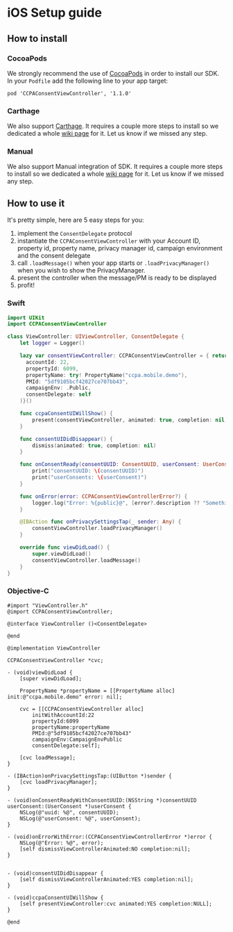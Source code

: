 
# iOS Setup guide

## How to install

### CocoaPods
We strongly recommend the use of [CocoaPods](https://cocoapods.org) in order to install our SDK.
In your `Podfile` add the following line to your app target:

```
pod 'CCPAConsentViewController', '1.1.0'
```
### Carthage
We also support [Carthage](https://github.com/Carthage/Carthage). It requires a couple more steps to install so we dedicated a whole [wiki page](https://github.com/SourcePointUSA/CCPA_iOS_SDK/wiki/Carthage-SDK-integration-guide) for it.
Let us know if we missed any step.

### Manual
We also support Manual integration of SDK. It requires a couple more steps to install so we dedicated a whole [wiki page](https://github.com/SourcePointUSA/CCPA_iOS_SDK/wiki/Manual-SDK-integration-guide) for it.
Let us know if we missed any step.

## How to use it

It's pretty simple, here are 5 easy steps for you:

1. implement the `ConsentDelegate` protocol
2. instantiate the `CCPAConsentViewController` with your Account ID, property id, property name, privacy manager id, campaign environment and the consent delegate
3. call `.loadMessage()` when your app starts or `.loadPrivacyManager()` when you wish to show the PrivacyManager.
4. present the controller when the message/PM is ready to be displayed
5. profit!

### Swift
```swift
import UIKit
import CCPAConsentViewController

class ViewController: UIViewController, ConsentDelegate {
    let logger = Logger()

    lazy var consentViewController: CCPAConsentViewController = { return CCPAConsentViewController(
      accountId: 22,
      propertyId: 6099, 
      propertyName: try! PropertyName("ccpa.mobile.demo"), 
      PMId: "5df9105bcf42027ce707bb43", 
      campaignEnv: .Public, 
      consentDelegate: self
    )}()

    func ccpaConsentUIWillShow() {
        present(consentViewController, animated: true, completion: nil)
    }

    func consentUIDidDisappear() {
        dismiss(animated: true, completion: nil)
    }

    func onConsentReady(consentUUID: ConsentUUID, userConsent: UserConsent) {
        print("consentUUID: \(consentUUID)")
        print("userConsents: \(userConsent)")
    }

    func onError(error: CCPAConsentViewControllerError?) {
        logger.log("Error: %{public}@", [error?.description ?? "Something Went Wrong"])
    }

    @IBAction func onPrivacySettingsTap(_ sender: Any) {
        consentViewController.loadPrivacyManager()
    }

    override func viewDidLoad() {
        super.viewDidLoad()
        consentViewController.loadMessage()
    }
}
```

### Objective-C
```obj-c
#import "ViewController.h"
@import CCPAConsentViewController;

@interface ViewController ()<ConsentDelegate>

@end

@implementation ViewController

CCPAConsentViewController *cvc;

- (void)viewDidLoad {
    [super viewDidLoad];

    PropertyName *propertyName = [[PropertyName alloc] init:@"ccpa.mobile.demo" error: nil];
    
    cvc = [[CCPAConsentViewController alloc]
        initWithAccountId:22
        propertyId:6099
        propertyName:propertyName
        PMId:@"5df9105bcf42027ce707bb43"
        campaignEnv:CampaignEnvPublic
        consentDelegate:self];

    [cvc loadMessage];
}

- (IBAction)onPrivacySettingsTap:(UIButton *)sender {
    [cvc loadPrivacyManager];
}

- (void)onConsentReadyWithConsentUUID:(NSString *)consentUUID userConsent:(UserConsent *)userConsent {
    NSLog(@"uuid: %@", consentUUID);
    NSLog(@"userConsent: %@", userConsent);
}

- (void)onErrorWithError:(CCPAConsentViewControllerError *)error {
    NSLog(@"Error: %@", error);
    [self dismissViewControllerAnimated:NO completion:nil];
}


- (void)consentUIDidDisappear {
    [self dismissViewControllerAnimated:YES completion:nil];
}

- (void)ccpaConsentUIWillShow {
    [self presentViewController:cvc animated:YES completion:NULL];
}

@end
```
